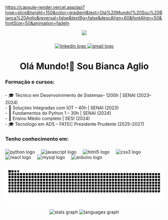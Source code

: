 https://capsule-render.vercel.app/api?type=slice&height=150&color=gradient&text=Olá%20Mundo!%20Sou%20Bianca%20Aglio&reversal=false&textBg=false&descAlign=60&fontAlign=50&fontSize=50&animation=fadeIn

<div align="center">
  <img height="150" src="https://i.pinimg.com/originals/ba/e3/0e/bae30e0c7acfec296e5a30d0a75af0f1.gif"  />
</div>

###

<div align="center">
  <a href="https://www.linkedin.com/in/biancaaglio/" target="_blank">
    <img src="https://img.shields.io/static/v1?message=LinkedIn&logo=linkedin&label=&color=0077B5&logoColor=white&labelColor=&style=for-the-badge" height="25" alt="linkedin logo"  />
  </a>
  <a href="https://mail.google.com/mail/u/0/?tab=rm&ogbl#inbox" target="_blank">
    <img src="https://img.shields.io/static/v1?message=Gmail&logo=gmail&label=&color=D14836&logoColor=white&labelColor=&style=for-the-badge" height="25" alt="gmail logo"  />
  </a>
</div>

###

<h1 align="center">Olá Mundo!👋 Sou Bianca Aglio</h1>

###

<h3 align="left">Formação e cursos:</h3>

###

<p align="left">- 🎓 Técnico em Desenvolvimento de Sistemas– 1200h | SENAI (2023–2024)<br>- 🧠 Soluções Integradas com IOT – 40h | SENAI (2023)<br>- 🐍 Fundamentos do Python 1 – 30h | SENAI (2024)<br>- 🧩 Ensino Médio completo | SESI (2024)<br>- 🎓 Tecnólogo em ADS – FATEC Presidente Prudente (2025–2027)</p>

###

<h3 align="left">Tenho conhecimento em:</h3>

###

<div align="left">
  <img src="https://cdn.jsdelivr.net/gh/devicons/devicon/icons/python/python-original.svg" height="40" alt="python logo"  />
  <img width="12" />
  <img src="https://cdn.jsdelivr.net/gh/devicons/devicon/icons/javascript/javascript-original.svg" height="40" alt="javascript logo"  />
  <img width="12" />
  <img src="https://cdn.jsdelivr.net/gh/devicons/devicon/icons/html5/html5-original.svg" height="40" alt="html5 logo"  />
  <img width="12" />
  <img src="https://cdn.jsdelivr.net/gh/devicons/devicon/icons/css3/css3-original.svg" height="40" alt="css3 logo"  />
  <img width="12" />
  <img src="https://cdn.jsdelivr.net/gh/devicons/devicon/icons/react/react-original.svg" height="40" alt="react logo"  />
  <img width="12" />
  <img src="https://cdn.jsdelivr.net/gh/devicons/devicon/icons/mysql/mysql-original.svg" height="40" alt="mysql logo"  />
  <img width="12" />
  <img src="https://cdn.jsdelivr.net/gh/devicons/devicon/icons/arduino/arduino-original.svg" height="40" alt="arduino logo"  />
</div>

###

<div align="center">
  <img src="https://raw.githubusercontent.com/biaaglio/biaaglio/output/snake.svg" alt="Snake animation"/>
</div>

###

<div align="center">
  <img src="https://github-readme-stats.vercel.app/api?username=biaaglio&hide_title=false&hide_rank=false&show_icons=true&include_all_commits=true&count_private=true&disable_animations=false&theme=vision-friendly-dark&locale=en&hide_border=false&order=1" height="130" alt="stats graph"  />
  <img src="https://github-readme-stats.vercel.app/api/top-langs?username=biaaglio&locale=en&hide_title=true&layout=compact&card_width=320&langs_count=5&theme=vision-friendly-dark&hide_border=false&order=2" height="130" alt="languages graph"  />
</div>

###

